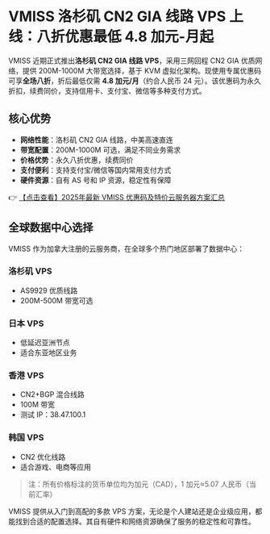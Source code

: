 # VMISS 洛杉矶 CN2 GIA 线路 VPS 上线：八折优惠最低 4.8 加元-月起

VMISS 近期正式推出**洛杉矶 CN2 GIA 线路 VPS**，采用三网回程 CN2 GIA 优质网络，提供 200M-1000M 大带宽选择，基于 KVM 虚拟化架构。现使用专属优惠码可享**全场八折**，折后最低仅需 **4.8 加元/月**（约合人民币 24 元）。该优惠码为永久折扣，续费同价，支持信用卡、支付宝、微信等多种支付方式。

## 核心优势
- **网络性能**：洛杉矶 CN2 GIA 线路，中美高速直连
- **带宽配置**：200M-1000M 可选，满足不同业务需求
- **价格优势**：永久八折优惠，续费同价
- **支付便利**：支持支付宝/微信等国内常用支付方式
- **硬件资源**：自有 AS 号和 IP 资源，稳定性有保障

👉 [【点击查看】2025年最新 VMISS 优惠码及特价云服务器方案汇总](https://bit.ly/Vmiss)

## 全球数据中心选择
VMISS 作为加拿大注册的云服务商，在全球多个热门地区部署了数据中心：

### 洛杉矶 VPS
- AS9929 优质线路
- 200M-500M 带宽可选

### 日本 VPS
- 低延迟亚洲节点
- 适合东亚地区业务

### 香港 VPS
- CN2+BGP 混合线路
- 100M 带宽
- 测试 IP：38.47.100.1

### 韩国 VPS
- CN2 优化线路
- 适合游戏、电商等应用

> 注：所有价格标注的货币单位均为加元（CAD），1 加元≈5.07 人民币（当前汇率）

VMISS 提供从入门到高配的多款 VPS 方案，无论是个人建站还是企业级应用，都能找到合适的配置选择。其自有硬件和网络资源确保了服务的稳定性和可靠性。